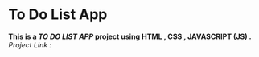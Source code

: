 # To Do List App
**This is a _TO DO LIST APP_ project using HTML , CSS , JAVASCRIPT (JS) .**     
*Project Link :*
